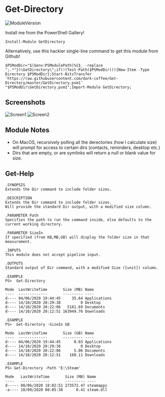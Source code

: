 # Get-Directory
![ModuleVersion](https://img.shields.io/badge/version-v3.2-blue)


Install me from the PowerShell Gallery!
```
Install-Module GetDirectory
```

Alternatively, use this hackier single-line command to get this module from Github!
```
$PSModDir="$($env:PSModulePath|%{$_ -replace ";.*"})\GetDirectory\";if(!(Test-Path($PSModDir))){New-Item -Type Directory $PSModDir};Start-BitsTransfer 'https://raw.githubusercontent.com/dark-coffee/Get-Directory/master/GetDirectory.psm1' "$PSModDir\GetDirectory.psm1";Import-Module GetDirectory;
```

## Screenshots

![Screen1](https://shadow.coffee/assets/Github/Get-Directory/Get-Directory1.PNG)
![Screen2](https://shadow.coffee/assets/Github/Get-Directory/Get-Directory2.PNG)


## Module Notes
* On MacOS, recursively polling all the derectories (how I calculate size) will prompt for access to certain dirs (contacts, reminders, desktop etc.)
* Dirs that are empty, or are symlinks will return a null or blank value for size.


## Get-Help 

    .SYNOPSIS
    Extends the Dir command to include folder sizes.

    .DESCRIPTION
    Extends the Dir command to include folder sizes.
    Will provide the standard Dir output, with a modified size column.

    .PARAMETER Path
    Specifies the path to run the command inside, else defaults to the current working directory.

    .PARAMETER SizeIn
    If specified (from KB,MB,GB) will display the folder size in that measurement.

    .INPUTS
    This module does not accept pipeline input.

    .OUTPUTS
    Standard output of Dir command, with a modified Size ([unit]) column.

    .EXAMPLE
    PS>  Get-Directory

    Mode  LastWriteTime       Size (MB) Name
    ----  -------------       --------- ----
    d---- 04/06/2020 19:44:45     35.64 Applications
    d---- 14/10/2020 20:29:38         0 Desktop
    d---- 14/10/2020 20:22:06   5181.69 Documents
    d---- 14/10/2020 20:12:51 163949.76 Downloads

    .EXAMPLE
    PS>  Get-Directory -SizeIn GB

    Mode  LastWriteTime       Size (GB) Name
    ----  -------------       --------- ----
    d---- 04/06/2020 19:44:45      0.03 Applications
    d---- 14/10/2020 20:29:38         0 Desktop
    d---- 14/10/2020 20:22:06      5.06 Documents
    d---- 14/10/2020 20:12:51    160.11 Downloads

    .EXAMPLE
    PS> Get-Directory -Path 'E:\Steam'

    Mode   LastWriteTime       Size (MB) Name     
    ----   -------------       --------- ----     
    d----- 08/06/2020 18:02:51 273572.47 steamapps
    -a---- 10/09/2020 08:05:38      0.41 steam.dll
